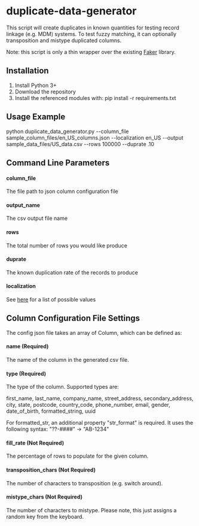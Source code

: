 # duplicate-data-generator
This script will create duplicates in known quantities for testing record linkage (e.g. MDM) systems.  To test fuzzy matching, it can optionally transposition and mistype duplicated columns.

Note: this script is only a thin wrapper over the existing [Faker](https://github.com/joke2k/faker) library.

## Installation
1. Install Python 3+
2. Download the repository
3. Install the referenced modules with: pip install -r requirements.txt

## Usage Example
python duplicate_data_generator.py --column_file sample_column_files/en_US_columns.json --localization en_US --output sample_data_files/US_data.csv --rows 100000 --duprate .10

## Command Line Parameters
#### column_file
The file path to json column configuration file
#### output_name
The csv output file name
#### rows
The total number of rows you would like produce
#### duprate
The known duplication rate of the records to produce
#### localization
See [here](https://faker.readthedocs.io/en/master/locales.html) for a list of possible values

## Column Configuration File Settings
The config json file takes an array of Column, which can be defined as:
#### name (Required)
The name of the column in the generated csv file.
#### type (Required)
The type of the column.  Supported types are:

first_name, last_name, company_name, street_address, secondary_address, city, state, postcode, country_code, phone_number, email, gender, date_of_birth, formatted_string, uuid

For formatted_str, an additional property "str_format" is required. It uses the following syntax: "??-####" -> "AB-1234"
#### fill_rate (Not Required)
The percentage of rows to populate for the given column.
#### transposition_chars (Not Required)
The number of characters to transposition (e.g. switch around).
#### mistype_chars (Not Required)
The number of characters to mistype.  Please note, this just assigns a random key from the keyboard.



